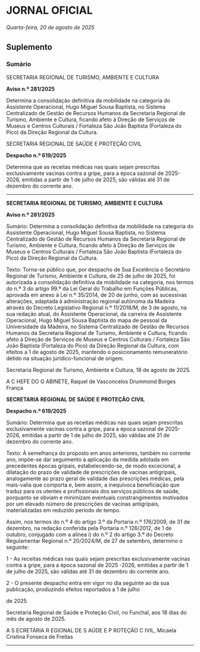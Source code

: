 # JORNAL OFICIAL

###### Quarta-feira, 20 de agosto de 2025

## **Suplemento**

### **Sumário**

SECRETARIA REGIONAL DE TURISMO, AMBIENTE E CULTURA

**Aviso n.º 281/2025**

Determina a consolidação definitiva da mobilidade na categoria do Assistente
Operacional, Hugo Miguel Sousa Baptista, no Sistema Centralizado de Gestão de
Recursos Humanos da Secretaria Regional de Turismo, Ambiente e Cultura, ficando
afeto à Direção de Serviços de Museus e Centros Culturais / Fortaleza São João
Baptista (Fortaleza do Pico) da Direção Regional da Cultura.

SECRETARIA REGIONAL DE SAÚDE E PROTEÇÃO CIVIL

**Despacho n.º 619/2025**

Determina que as receitas médicas nas quais sejam prescritas exclusivamente
vacinas contra a gripe, para a época sazonal de 2025-2026, emitidas a partir de 1 de
julho de 2025, são válidas até 31 de dezembro do corrente ano.




---

**SECRETARIA** **REGIONAL** **DE** **TURISMO,** **AMBIENTE** **E** **CULTURA**


**Aviso n.º 281/2025**


Sumário:
Determina a consolidação definitiva da mobilidade na categoria do Assistente Operacional, Hugo Miguel Sousa Baptista, no Sistema
Centralizado de Gestão de Recursos Humanos da Secretaria Regional de Turismo, Ambiente e Cultura, ficando afeto à Direção de
Serviços de Museus e Centros Culturais / Fortaleza São João Baptista (Fortaleza do Pico) da Direção Regional da Cultura.

Texto:
Torna-se público que, por despacho de Sua Excelência o Secretário Regional de Turismo, Ambiente e Cultura, de 25 de
julho de 2025, foi autorizada a consolidação definitiva da mobilidade na categoria, nos termos do n.º 3 do artigo 99.º da Lei
Geral do Trabalho em Funções Públicas, aprovada em anexo à Lei n.º 35/2014, de 20 de junho, com as sucessivas alterações,
adaptada à administração regional autónoma da Madeira através do Decreto Legislativo Regional n.º 11/2018/M, de 3 de
agosto, na sua redação atual, do Assistente Operacional, da carreira de Assistente Operacional, Hugo Miguel Sousa Baptista
do mapa de pessoal da Universidade da Madeira, no Sistema Centralizado de Gestão de Recursos Humanos da Secretaria
Regional de Turismo, Ambiente e Cultura, ficando afeto à Direção de Serviços de Museus e Centros Culturais / Fortaleza São
João Baptista (Fortaleza do Pico) da Direção Regional da Cultura, com efeitos a 1 de agosto de 2025, mantendo o
posicionamento remuneratório detido na situação jurídico-funcional de origem.


Secretaria Regional de Turismo, Ambiente e Cultura, 18 de agosto de 2025.

A C HEFE DO G ABINETE, Raquel de Vasconcelos Drummond Borges França


**SECRETARIA** **REGIONAL** **DE** **SAÚDE** **E** **PROTEÇÃO** **CIVIL**


**Despacho n.º 619/2025**


Sumário:
Determina que as receitas médicas nas quais sejam prescritas exclusivamente vacinas contra a gripe, para a época sazonal de 2025-2026,
emitidas a partir de 1 de julho de 2025, são válidas até 31 de dezembro do corrente ano.

Texto:
À semelhança do proposto em anos anteriores, também no corrente ano, impõe-se dar seguimento à aplicação da medida
adotada em precedentes épocas gripais, estabelecendo-se, de modo excecional, a dilatação do prazo de validade de prescrições
de vacinas antigripais, analogamente ao prazo geral de validade das prescrições médicas, pela mais-valia que comporta e, bem
assim, a inequívoca beneficiação que traduz para os utentes e profissionais dos serviços públicos de saúde, porquanto se
obviam e minimizam eventuais constrangimentos motivados por um elevado número de prescrições de vacinas antigripais,
materializadas em reduzido período de tempo.

Assim, nos termos do n.º 4 do artigo 3.º da Portaria n.º 176/2009, de 31 de dezembro, na redação conferida pela Portaria
n.º 126/2012, de 1 de outubro, conjugado com a alínea i) do n.º 2 do artigo 3.º do Decreto Regulamentar Regional
n.º 20/2024/M, de 27 de setembro, determino o seguinte:


1 - As receitas médicas nas quais sejam prescritas exclusivamente vacinas contra a gripe, para a época sazonal de 2025
-2026, emitidas a partir de 1 de julho de 2025, são válidas até 31 de dezembro do corrente ano.

2 - O presente despacho entra em vigor no dia seguinte ao da sua publicação, produzindo efeitos reportados a 1 de julho

de 2025.

Secretaria Regional de Saúde e Proteção Civil, no Funchal, aos 18 dias do mês de agosto de 2025.

A S ECRETÁRIA R EGIONAL DE S AÚDE E P ROTEÇÃO C IVIL, Micaela Cristina Fonseca de Freitas




---
